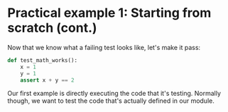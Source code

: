 # Practical example 1: Starting from scratch (cont.)

Now that we know what a failing test looks like, let's make it pass:

```python tests/test_foo.py
def test_math_works():
    x = 1
    y = 1
    assert x + y == 2
```

Our first example is directly executing the code that it's testing. Normally
though, we want to test the code that's actually defined in our module.
